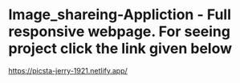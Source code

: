 ﻿# Image_shareing-Appliction - Full responsive webpage. For seeing project click the link given below
 
https://picsta-jerry-1921.netlify.app/
    
